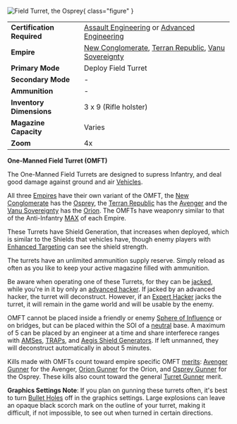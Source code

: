 ![ Field Turret, the
[Osprey](Osprey.md)](../images/OspreyFront.jpg){ class="figure" }

|                            |                                                                                                                                              |
| -------------------------- | -------------------------------------------------------------------------------------------------------------------------------------------- |
| **Certification Required** | [Assault Engineering](../certifications/Assault_Engineering.md) or [Advanced Engineering](../certifications/Advanced_Engineering.md)         |
| **Empire**                 | [New Conglomerate](../etc/New_Conglomerate.md), [Terran Republic](../etc/Terran_Republic.md), [Vanu Sovereignty](../etc/Vanu_Sovereignty.md) |
| **Primary Mode**           | Deploy Field Turret                                                                                                                          |
| **Secondary Mode**         | \-                                                                                                                                           |
| **Ammunition**             | \-                                                                                                                                           |
| **Inventory Dimensions**   | 3 x 9 (Rifle holster)                                                                                                                        |
| **Magazine Capacity**      | Varies                                                                                                                                       |
| **Zoom**                   | 4x                                                                                                                                           |

**One-Manned Field Turret (OMFT)**

The One-Manned Field Turrets are designed to supress Infantry, and deal good
damage against ground and air [Vehicles](../vehicles/Vehicle.md).

All three [Empires](../terminology/Empire.md) have their own variant of the
OMFT, the [New Conglomerate](../etc/New_Conglomerate.md) has the
[Osprey](Osprey.md), the [Terran Republic](../etc/Terran_Republic.md) has the
[Avenger](Avenger.md) and the [Vanu Sovereignty](../etc/Vanu_Sovereignty.md) has
the [Orion](Orion.md). The OMFTs have weaponry similar to that of the
Anti-Infantry [MAX](../items/Mechanized_Assault_Exo-Suit.md) of each Empire.

These Turrets have Shield Generation, that increases when deployed, which is
similar to the Shields that vehicles have, though enemy players with
[Enhanced Targeting](../implants/Enhanced_Targeting.md) can see the shield
strength.

The turrets have an unlimited ammunition supply reserve. Simply reload as often
as you like to keep your active magazine filled with ammunition.

Be aware when operating one of these Turrets, for they can be
[jacked](../terminology/Jack.md), while you're in it by only an
[advanced hacker](../certifications/Advanced_Hacking.md). If jacked by an
advanced hacker, the turret will deconstruct. However, if an
[Expert Hacker](../certifications/Expert_Hacking.md) jacks the turret, it will
remain in the game world and will be usable by the enemy.

OMFT cannot be placed inside a friendly or enemy
[Sphere of Influence](../locations/Sphere_of_Influence.md) or on bridges, but
can be placed within the SOI of a [neutral](../terminology/Neutral.md) base. A
maximum of 5 can be placed by an engineer at a time and share interferece ranges
with [AMSes](../vehicles/Advanced_Mobile_Station.md), [TRAPs](Tactical_Resonance_Area_Protection.md), and
[Aegis Shield Generators](Aegis_Shield_Generator.md). If left unmanned, they
will deconstruct automatically in about 5 minutes.

Kills made with OMFTs count toward empire specific OMFT
[merits](../merits/Merit_Commendations.md):
[Avenger Gunner](../merits/Avenger_Gunner.md) for the Avenger,
[Orion Gunner](../merits/Orion_Gunner.md) for the Orion, and
[Osprey Gunner](../merits/Osprey_Gunner.md) for the Osprey. These kills also
count toward the general [Turret Gunner](../merits/Turret_Gunner.md) merit.

**Graphics Settings Note**: If you plan on gunning these turrets often, it's
best to turn [Bullet Holes](../etc/Menu.md#video-options) off in the graphics
settings. Large explosions can leave an opaque black scorch mark on the outline
of your turret, making it difficult, if not impossible, to see out when turned
in certain directions.


